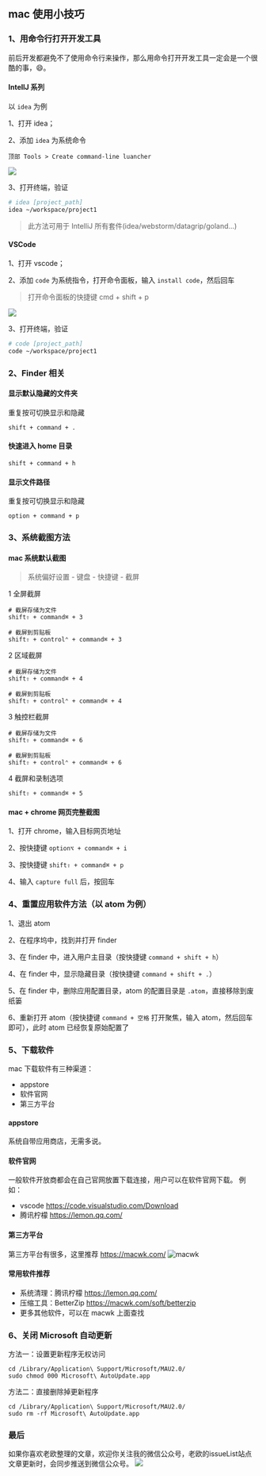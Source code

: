 ## mac 使用小技巧 <!-- {docsify-ignore} -->

### 1、用命令行打开开发工具
前后开发都避免不了使用命令行来操作，那么用命令打开开发工具一定会是一个很酷的事，:smile:。

#### IntellJ 系列
以 `idea` 为例

1、打开 idea；

2、添加 `idea` 为系统命令
```
顶部 Tools > Create command-line luancher
```

![](img/create-command-line-launcher-idea.png)

3、打开终端，验证
```bash
# idea [project_path]
idea ~/workspace/project1
```
> 此方法可用于 IntelliJ 所有套件(idea/webstorm/datagrip/goland...)

#### VSCode
1、打开 vscode；

2、添加 `code` 为系统指令，打开命令面板，输入 `install code`，然后回车
> 打开命令面板的快捷键 cmd + shift + p

![](img/create-command-line-launcher-vscode.png)

3、打开终端，验证
```bash
# code [project_path]
code ~/workspace/project1
```

### 2、Finder 相关
#### 显示默认隐藏的文件夹
重复按可切换显示和隐藏
```
shift + command + .
```

#### 快速进入 home 目录
```
shift + command + h
```

#### 显示文件路径
重复按可切换显示和隐藏
```
option + command + p
```

### 3、系统截图方法
#### mac 系统默认截图
> 系统偏好设置 - 键盘 - 快捷键 - 截屏

1 全屏截屏
```
# 截屏存储为文件
shift⇧ + command⌘ + 3

# 截屏到剪贴板
shift⇧ + control⌃ + command⌘ + 3
```

2 区域截屏
```
# 截屏存储为文件
shift⇧ + command⌘ + 4

# 截屏到剪贴板
shift⇧ + control⌃ + command⌘ + 4
```

3 触控栏截屏
```
# 截屏存储为文件
shift⇧ + command⌘ + 6

# 截屏到剪贴板
shift⇧ + control⌃ + command⌘ + 6
```

4 截屏和录制选项
```
shift⇧ + command⌘ + 5
```

#### mac + chrome 网页完整截图
1、打开 chrome，输入目标网页地址

2、按快捷键 `option⌥ + command⌘ + i`

3、按快捷键 `shift⇧ + command⌘ + p`

4、输入 `capture full` 后，按回车

### 4、重置应用软件方法（以 atom 为例）

1、退出 atom

2、在程序坞中，找到并打开 finder

3、在 finder 中，进入用户主目录（按快捷键 `command + shift + h`）

4、在 finder 中，显示隐藏目录（按快捷键 `command + shift + .`）

5、在 finder 中，删除应用配置目录，atom 的配置目录是 `.atom`，直接移除到废纸篓

6、重新打开 atom（按快捷键 `command + 空格` 打开聚焦，输入 atom，然后回车即可），此时 atom 已经恢复原始配置了

### 5、下载软件

mac 下载软件有三种渠道：
* appstore
* 软件官网
* 第三方平台

#### appstore
系统自带应用商店，无需多说。

#### 软件官网
一般软件开放商都会在自己官网放置下载连接，用户可以在软件官网下载。
例如：
* vscode https://code.visualstudio.com/Download
* 腾讯柠檬 https://lemon.qq.com/

#### 第三方平台
第三方平台有很多，这里推荐 https://macwk.com/
![macwk](img/macwk.png)

#### 常用软件推荐

* 系统清理：腾讯柠檬 https://lemon.qq.com/
* 压缩工具：BetterZip https://macwk.com/soft/betterzip
* 更多其他软件，可以在 macwk 上面查找
  

### 6、关闭 Microsoft 自动更新
方法一：设置更新程序无权访问
```
cd /Library/Application\ Support/Microsoft/MAU2.0/
sudo chmod 000 Microsoft\ AutoUpdate.app
```

方法二：直接删除掉更新程序
```
cd /Library/Application\ Support/Microsoft/MAU2.0/
sudo rm -rf Microsoft\ AutoUpdate.app
```

### 最后 <!--{docsify-ignore}-->
如果你喜欢老欧整理的文章，欢迎你关注我的微信公众号，老欧的issueList站点文章更新时，会同步推送到微信公众号。
![](https://bruce.bugmakers.club/assets/wechat-subscribe-qr.jpg)